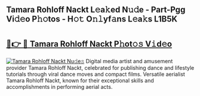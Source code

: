 ## Tamara Rohloff Nackt L𝚎a𝚔ed N𝚞𝚍e - Part-Pgg Vi𝚍𝚎o P𝚑𝚘tos - H𝚘𝚝 O𝚗𝚕yf𝚊ns L𝚎a𝚔s L1B5K

# <h2><a href="http://kfajmu.oniu.top/?m=Tamara+Rohloff+Nackt">🔗👉 🔴 Tamara Rohloff Nackt P𝚑ot𝚘𝚜 V𝚒d𝚎o</a></h2>

[![Tamara Rohloff Nackt Nu𝚍e𝚜](https://i.imgur.com/0qMVB7G.gif)](http://kfajmu.oniu.top/?m=Tamara+Rohloff+Nackt)
Digital media artist and amusement provider Tamara Rohloff Nackt, celebrated for publishing dance and lifestyle tutorials through viral dance moves and compact films. Versatile aerialist Tamara Rohloff Nackt, known for their exceptional skills and accomplishments in performing aerial acts.  
